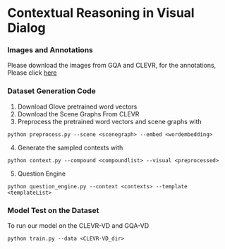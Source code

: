 # Contextual Reasoning in Visual Dialog


### Images and Annotations
Please download the images from GQA and CLEVR, for the annotations, Please click [here](https://drive.google.com/drive/folders/1Brwa9RBtuPfCkJ36l-LYEaZczoYimoJX?usp=sharing)

### Dataset Generation Code
1. Download Glove pretrained word vectors
2. Download the Scene Graphs From CLEVR
3. Preprocess the pretrained word vectors and scene graphs with 
```
python preprocess.py --scene <scenegraph> --embed <wordembedding>
```
4. Generate the sampled contexts with 
```
python context.py --compound <compoundlist> --visual <preprocessed>
```
5. Question Engine
```
python question_engine.py --context <contexts> --template <templateList>
```

### Model Test on the Dataset
To run our model on the CLEVR-VD and GQA-VD
```
python train.py --data <CLEVR-VD_dir>
```
